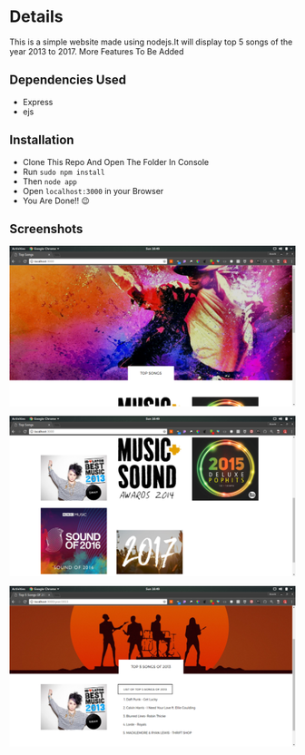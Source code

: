 # Details


This is a simple website made using nodejs.It will display top 5 songs of the year 2013 to 2017.
More Features To Be Added


## Dependencies Used



* Express
* ejs

## Installation 

* Clone This Repo And Open The Folder In Console
* Run `sudo npm install`
* Then `node app`
* Open `localhost:3000` in your Browser
* You Are Done!! :wink:

## Screenshots
![scr1](https://github.com/aswinzz/PoPHitz/blob/master/scr1.png?raw=true)

![scr2](https://github.com/aswinzz/PopHitz/blob/master/scr2.png?raw=true)

![scr3](https://github.com/aswinzz/PoPHitz/blob/master/scr3.png?raw=true)


